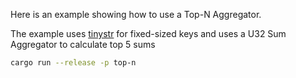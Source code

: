 Here is an example showing how to use a Top-N Aggregator.

The example uses [tinystr](https://docs.rs/tinystr/latest/tinystr/) for fixed-sized keys and uses a U32 Sum Aggregator to calculate top 5 sums

```sh
cargo run --release -p top-n
```